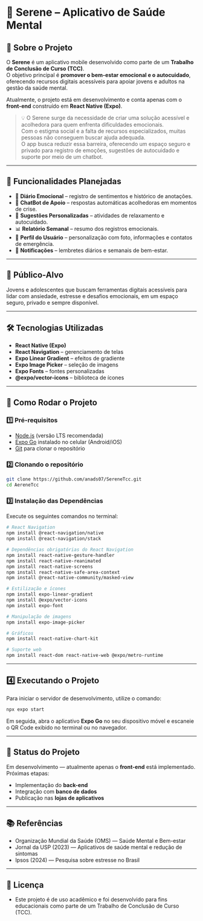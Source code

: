 # 🌿 Serene – Aplicativo de Saúde Mental  

## 📖 Sobre o Projeto  
O **Serene** é um aplicativo mobile desenvolvido como parte de um **Trabalho de Conclusão de Curso (TCC)**.  
O objetivo principal é **promover o bem-estar emocional e o autocuidado**, oferecendo recursos digitais acessíveis para apoiar jovens e adultos na gestão da saúde mental.  

Atualmente, o projeto está em desenvolvimento e conta apenas com o **front-end** construído em **React Native (Expo)**.  

> 💡 O Serene surge da necessidade de criar uma solução acessível e acolhedora para quem enfrenta dificuldades emocionais.  
> Com o estigma social e a falta de recursos especializados, muitas pessoas não conseguem buscar ajuda adequada.  
> O app busca reduzir essa barreira, oferecendo um espaço seguro e privado para registro de emoções, sugestões de autocuidado e suporte por meio de um chatbot.  

---

## 🎯 Funcionalidades Planejadas  
- 📔 **Diário Emocional** – registro de sentimentos e histórico de anotações.  
- 💬 **ChatBot de Apoio** – respostas automáticas acolhedoras em momentos de crise.  
- 🌱 **Sugestões Personalizadas** – atividades de relaxamento e autocuidado.  
- 📊 **Relatório Semanal** – resumo dos registros emocionais.  
- 👤 **Perfil do Usuário** – personalização com foto, informações e contatos de emergência.  
- 🔔 **Notificações** – lembretes diários e semanais de bem-estar.  

---

## 📱 Público-Alvo  
Jovens e adolescentes que buscam ferramentas digitais acessíveis para lidar com ansiedade, estresse e desafios emocionais, em um espaço seguro, privado e sempre disponível.  

---

## 🛠️ Tecnologias Utilizadas  
- **React Native (Expo)**  
- **React Navigation** – gerenciamento de telas  
- **Expo Linear Gradient** – efeitos de gradiente  
- **Expo Image Picker** – seleção de imagens  
- **Expo Fonts** – fontes personalizadas  
- **@expo/vector-icons** – biblioteca de ícones  

---

## 🚀 Como Rodar o Projeto  

### 1️⃣ Pré-requisitos  
- [Node.js](https://nodejs.org/) (versão LTS recomendada)  
- [Expo Go](https://expo.dev/client) instalado no celular (Android/iOS)  
- [Git](https://git-scm.com/) para clonar o repositório  

### 2️⃣ Clonando o repositório  
```bash
git clone https://github.com/anads07/SereneTcc.git
cd AereneTcc
```

### 3️⃣ Instalação das Dependências

Execute os seguintes comandos no terminal:

```bash
# React Navigation
npm install @react-navigation/native
npm install @react-navigation/stack

# Dependências obrigatórias do React Navigation
npm install react-native-gesture-handler
npm install react-native-reanimated
npm install react-native-screens
npm install react-native-safe-area-context
npm install @react-native-community/masked-view

# Estilização e ícones
npm install expo-linear-gradient
npm install @expo/vector-icons
npm install expo-font

# Manipulação de imagens
npm install expo-image-picker

# Gráficos
npm install react-native-chart-kit

# Suporte web
npm install react-dom react-native-web @expo/metro-runtime

```

---

## 4️⃣ Executando o Projeto
Para iniciar o servidor de desenvolvimento, utilize o comando:
``` bash
npx expo start
```
Em seguida, abra o aplicativo **Expo Go** no seu dispositivo móvel e escaneie o QR Code exibido no terminal ou no navegador.

---

## 📌 Status do Projeto
Em desenvolvimento — atualmente apenas o **front-end** está implementado.
Próximas etapas:
  - Implementação do **back-end**
  - Integração com **banco de dados**
  - Publicação nas **lojas de aplicativos**
 
---

## 📚 Referências
- Organização Mundial da Saúde (OMS) — Saúde Mental e Bem-estar
- Jornal da USP (2023) — Aplicativos de saúde mental e redução de sintomas
- Ipsos (2024) — Pesquisa sobre estresse no Brasil

 ---

## 📝 Licença
- Este projeto é de uso acadêmico e foi desenvolvido para fins educacionais como parte de um Trabalho de Conclusão de Curso (TCC).
